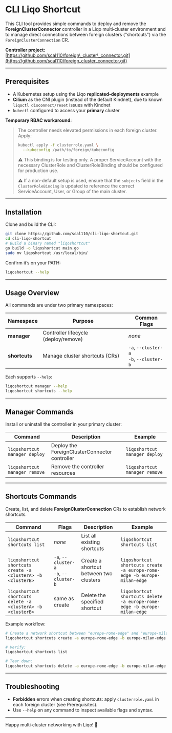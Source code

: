 # CLI Liqo Shortcut

This CLI tool provides simple commands to deploy and remove the **ForeignClusterConnector** controller in a Liqo multi‑cluster environment and to manage direct connections between foreign clusters ("shortcuts") via the `ForeignClusterConnection` CR.

**Controller project:** [https://github.com/scal110/foreign\_cluster\_connector.git](https://github.com/scal110/foreign_cluster_connector.git)

---

## Prerequisites

* A Kubernetes setup using the Liqo **replicated‑deployments** example
* **Cilium** as the CNI plugin (instead of the default Kindnet), due to known `liqoctl disconnect/reset` issues with Kindnet
* `kubectl` configured to access your **primary** cluster

**Temporary RBAC workaround:**

> The controller needs elevated permissions in each foreign cluster. Apply:
>
> ```bash
> kubectl apply -f clusterrole.yaml \
>   --kubeconfig /path/to/foreign/kubeconfig
> ```
>
>⚠️ This binding is for testing only. A proper ServiceAccount with the necessary ClusterRole and ClusterRoleBinding should be configured for production use.
> 
>⚠️ If a non-default setup is used, ensure that the `subjects` field in the `ClusterRoleBinding` is updated to reference the correct ServiceAccount, User, or Group of the main cluster.
---

## Installation

Clone and build the CLI:

```bash
git clone https://github.com/scal110/cli-liqo-shortcut.git
cd cli-liqo-shortcut
# Build a binary named "liqoshortcut"
go build -o liqoshortcut main.go
sudo mv liqoshortcut /usr/local/bin/
```

Confirm it’s on your PATH:

```bash
liqoshortcut --help
```

---

## Usage Overview

All commands are under two primary namespaces:

| Namespace     | Purpose                              | Common Flags                               |
| ------------- | ------------------------------------ | ------------------------------------------ |
| **manager**   | Controller lifecycle (deploy/remove) | *none*                                     |
| **shortcuts** | Manage cluster shortcuts (CRs)       | `-a`, `--cluster-a`<br>`-b`, `--cluster-b` |

Each supports `--help`:

```bash
liqoshortcut manager --help
liqoshortcut shortcuts --help
```

---

## Manager Commands

Install or uninstall the controller in your primary cluster:

| Command                       | Description                                   | Example                       |
| ----------------------------- | --------------------------------------------- | ----------------------------- |
| `liqoshortcut manager deploy` | Deploy the ForeignClusterConnector controller | `liqoshortcut manager deploy` |
| `liqoshortcut manager remove` | Remove the controller resources               | `liqoshortcut manager remove` |


---

## Shortcuts Commands

Create, list, and delete **ForeignClusterConnection** CRs to establish network shortcuts.

| Command                                                     | Flags                                      | Description                            | Example                                                                  |
| ----------------------------------------------------------- | ------------------------------------------ | -------------------------------------- | ------------------------------------------------------------------------ |
| `liqoshortcut shortcuts list`                               | *none*                                     | List all existing shortcuts            | `liqoshortcut shortcuts list`                                            |
| `liqoshortcut shortcuts create -a <clusterA> -b <clusterB>` | `-a`, `--cluster-a`<br>`-b`, `--cluster-b` | Create a shortcut between two clusters | `liqoshortcut shortcuts create -a europe-rome-edge -b europe-milan-edge` |
| `liqoshortcut shortcuts delete -a <clusterA> -b <clusterB>` | same as create                             | Delete the specified shortcut          | `liqoshortcut shortcuts delete -a europe-rome-edge -b europe-milan-edge` |

Example workflow:

```bash
# Create a network shortcut between "europe-rome-edge" and "europe-milan-edge"
liqoshortcut shortcuts create -a europe-rome-edge -b europe-milan-edge

# Verify:
liqoshortcut shortcuts list

# Tear down:
liqoshortcut shortcuts delete -a europe-rome-edge -b europe-milan-edge
```

---

## Troubleshooting

* **Forbidden** errors when creating shortcuts: apply `clusterrole.yaml` in each foreign cluster (see Prerequisites).
* Use `--help` on any command to inspect available flags and syntax.

---

Happy multi‑cluster networking with Liqo! 🚀
